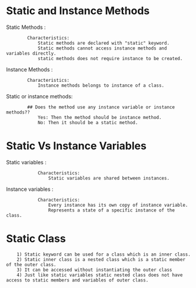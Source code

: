 # Static and Instance Methods

Static Methods : 

			Characteristics:
				Static methods are declared with "static" keyword.
				Static methods cannot access instance methods and variables directly.
				static methods does not require instance to be created.
				
				
Instance Methods :
			
			Characteristics:
				Instance methods belongs to instance of a class.


Static or instance methods:

			## Does the method use any instance variable or instance methods??
				Yes: Then the method should be instance method.
				No: Then it should be a static method.
				

# Static Vs Instance Variables

Static variables : 
				
				Characteristics:
					Static variables are shared between instances.
					
Instance variables :
				
				Characteristics:
					Every instance has its own copy of instance variable.
					Represents a state of a specific instance of the class.
					
					
					
# Static Class
		1) Static keyword can be used for a class which is an inner class.
		2) Static inner class is a nested class which is a static member of the outer class.
		3) It can be accessed without instantiating the outer class
		4) Just like static variables static nested class does not have access to static members and variables of outer class.
					